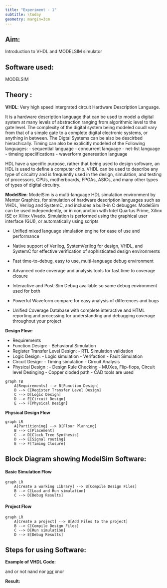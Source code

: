 ```yaml
---
title: "Experiment - 1"
subtitle: \today
geometry: margin=3cm
---
```


## **Aim:**

Introduction to VHDL and MODELSIM simulator

## **Software used:**

MODELSIM

## **Theory :**

**VHDL**: Very high speed intergrated circuit Hardware Description Language.

It is a hardware description language that can be used to model a
digital system at many levels of abstraction ranging from algorithmic
level to the gate level. The complexity of the digital system being
modeled coudl vary from that of a simple gate to a complete digital
electronic systems, or anything in between. The Digtal Systems can be
also be descirbed hierachically. Timing can also be explicitly modeled
of the Following languages: - sequential language - concurrent language - net-list language - timeing speciifications - waverform genereation language

HDL have a specific purpose, rather that being used to design software, an HDL
is used to define a computer chip. VHDL can be used to describe any type of
circuitry and is frequently used in the design, simulation, and testing of
processors, CPUs, motherboards, FPGAs, ASICs, and many other types of types of
digital circuitry.

**ModelSim**: ModelSim is a multi-language HDL simulation environment by Mentor Graphics, for simulation of hardware description languages such as VHDL, Verilog and SystemC, and includes a built-in C debugger. ModelSim can be used independently, or in conjunction with Intel Quartus Prime, Xilinx ISE or Xilinx Vivado. Simulation is performed using the graphical user interface (GUI), or automatically using scripts

- Unified mixed language simulation engine for ease of use and performance
- Native support of Verilog, SystemVerilog for design, VHDL, and SystemC for effective verification of sophisticated design environments
- Fast time-to-debug, easy to use, multi-language debug environment
- Advanced code coverage and analysis tools for fast time to coverage closure

- Interactive and Post-Sim Debug available so same debug environment used for both
- Powerful Waveform compare for easy analysis of differences and bugs
- Unified Coverage Database with complete interactive and HTML reporting and processing for understanding and debugging coverage throughout your project

**Design Flow:**

- Requirements
- Function Design: - Behavioral Simulation
- Register Transfer Level Design: - RTL Simulation validation
- Logic Design: - Logic simulation - Verifaction - Fault Simulation
- Circuit Design: - Timing simulation - Circuit Analysis
- Physical Design : - Design Rule Checking - MUXes, Flip-flops, Circuit level Desinging - Copper cloded path - CAD tools are used

```mermaid
graph TB
	A[Requirements] --> B[Function Design]
	B --> C[Register Transfer Level Design]
	C --> D[Logic Design]
	D --> E[Circuit Design]
	E --> F[Physical Design]

```

**Physical Design Flow**

```mermaid
graph LR
	A[Partitioning] --> B[Floor Planning]
	B --> C[Placement]
	C --> D[Clock Tree Synthesis]
	D --> E[Signal routing]
	E --> F[Timing Closure]

```

## **Block Diagram showing ModelSim Software:**

#### Basic Simulation Flow

```mermaid
graph LR
	A[Create a working Library] --> B[Compile Design Files]
	B --> C[Load and Run simulation]
	C --> D[Debug Results]
```

#### Project Flow

```mermaid
graph LR
	A[Create a project] --> B[Add Files to the project]
	B --> C[Compile Design Files]
	C --> D[Run simulation]
	D --> E[Debug Results]
```

## **Steps for using Software:**

**Example of VHDL Code:**

and or not
nand nor
[xor](xor) xnor

**Result:**
